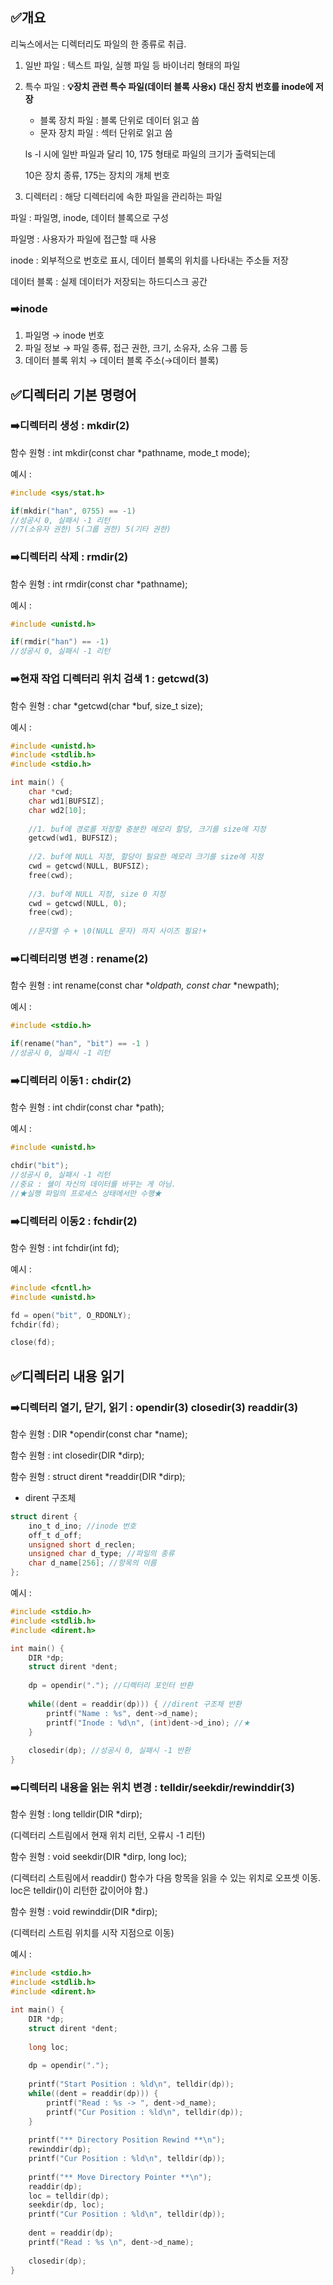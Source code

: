 ## ✅개요

리눅스에서는 디렉터리도 파일의 한 종류로 취급.

1. 일반 파일 : 텍스트 파일, 실행 파일 등 바이너리 형태의 파일
2. 특수 파일 : **💡장치 관련 특수 파일(데이터 블록 사용x)** **대신 장치 번호를 inode에 저장**
    - 블록 장치 파일 : 블록 단위로 데이터 읽고 씀
    - 문자 장치 파일 : 섹터 단위로 읽고 씀

   ls -l 시에 일반 파일과 달리 10, 175 형태로 파일의 크기가 출력되는데

   10은 장치 종류, 175는 장치의 개체 번호

3. 디렉터리 : 해당 디렉터리에 속한 파일을 관리하는 파일

파일 : 파일명, inode, 데이터 블록으로 구성

파일명 : 사용자가 파일에 접근할 때 사용

inode : 외부적으로 번호로 표시, 데이터 블록의 위치를 나타내는 주소들 저장

데이터 블록 : 실제 데이터가 저장되는 하드디스크 공간

### ➡️inode

1. 파일명 → inode 번호
2. 파일 정보 → 파일 종류, 접근 권한, 크기, 소유자, 소유 그룹 등
3. 데이터 블록 위치 → 데이터 블록 주소(→데이터 블록)

## ✅디렉터리 기본 명령어

### ➡️디렉터리 생성 : mkdir(2)

함수 원형 : int mkdir(const char *pathname, mode_t mode);

예시 :

```c
#include <sys/stat.h>

if(mkdir("han", 0755) == -1)
//성공시 0, 실패시 -1 리턴
//7(소유자 권한) 5(그룹 권한) 5(기타 권한)
```

### ➡️디렉터리 삭제 : rmdir(2)

함수 원형 : int rmdir(const char *pathname);

예시 :

```c
#include <unistd.h>

if(rmdir("han") == -1)
//성공시 0, 실패시 -1 리턴
```

### ➡️현재 작업 디렉터리 위치 검색 1 : getcwd(3)

함수 원형 : char *getcwd(char *buf, size_t size);

예시 :

```c
#include <unistd.h>
#include <stdlib.h>
#include <stdio.h>

int main() {
	char *cwd;
	char wd1[BUFSIZ];
	char wd2[10];
	
	//1. buf에 경로를 저장할 충분한 메모리 할당, 크기를 size에 지정
	getcwd(wd1, BUFSIZ);
	
	//2. buf에 NULL 지정, 할당이 필요한 메모리 크기를 size에 지정
	cwd = getcwd(NULL, BUFSIZ);
	free(cwd);
	
	//3. buf에 NULL 지정, size 0 지정
	cwd = getcwd(NULL, 0);
	free(cwd);
	
	//문자열 수 + \0(NULL 문자) 까지 사이즈 필요!+
```

### ➡️디렉터리명 변경 : rename(2)

함수 원형 : int rename(const char **oldpath, const char* *newpath);

예시 :

```c
#include <stdio.h>

if(rename("han", "bit") == -1 )
//성공시 0, 실패시 -1 리턴
```

### ➡️디렉터리 이동1 : chdir(2)

함수 원형 : int chdir(const char *path);

예시 :

```c
#include <unistd.h>

chdir("bit");
//성공시 0, 실패시 -1 리턴
//중요 : 쉘이 자신의 데이터를 바꾸는 게 아님.
//★실행 파일의 프로세스 상태에서만 수행★
```

### ➡️디렉터리 이동2 : fchdir(2)

함수 원형 : int fchdir(int fd);

예시 :

```c
#include <fcntl.h>
#include <unistd.h>

fd = open("bit", O_RDONLY);
fchdir(fd);

close(fd);
```

## ✅디렉터리 내용 읽기

### ➡️디렉터리 열기, 닫기, 읽기 : opendir(3) closedir(3) readdir(3)

함수 원형 : DIR *opendir(const char *name);

함수 원형 : int closedir(DIR *dirp);

함수 원형 : struct dirent *readdir(DIR *dirp);

- dirent 구조체

```c
struct dirent {
	ino_t d_ino; //inode 번호
	off_t d_off; 
	unsigned short d_reclen;
	unsigned char d_type; //파일의 종류
	char d_name[256]; //항목의 이름
};
```

예시 :

```c
#include <stdio.h>
#include <stdlib.h>
#include <dirent.h>

int main() {
	DIR *dp;
	struct dirent *dent;
	
	dp = opendir("."); //디렉터리 포인터 반환
	
	while((dent = readdir(dp))) { //dirent 구조체 반환
		printf("Name : %s", dent->d_name);
		printf("Inode : %d\n", (int)dent->d_ino); //★
	}
	
	closedir(dp); //성공시 0, 실패시 -1 반환
}
```

### ➡️디렉터리 내용을 읽는 위치 변경 : telldir/seekdir/rewinddir(3)

함수 원형 : long telldir(DIR *dirp);

(디렉터리 스트림에서 현재 위치 리턴, 오류시 -1 리턴)

함수 원형 : void seekdir(DIR *dirp, long loc);

(디렉터리 스트림에서 readdir() 함수가 다음 항목을 읽을 수 있는 위치로 오프셋 이동. loc은 telldir()이 리턴한 값이어야 함.)

함수 원형 : void rewinddir(DIR *dirp);

(디렉터리 스트림 위치를 시작 지점으로 이동)

예시 :

```c
#include <stdio.h>
#include <stdlib.h>
#include <dirent.h>

int main() {
	DIR *dp;
	struct dirent *dent;
	
	long loc;
	
	dp = opendir(".");
	
	printf("Start Position : %ld\n", telldir(dp));
	while((dent = readdir(dp))) {
		printf("Read : %s -> ", dent->d_name);
		printf("Cur Position : %ld\n", telldir(dp));
	}
	
	printf("** Directory Position Rewind **\n");
	rewinddir(dp);
	printf("Cur Position : %ld\n", telldir(dp));
	
	printf("** Move Directory Pointer **\n");
	readdir(dp);
	loc = telldir(dp);
	seekdir(dp, loc);
	printf("Cur Position : %ld\n", telldir(dp));
	
	dent = readdir(dp);
	printf("Read : %s \n", dent->d_name);
	
	closedir(dp);
}
```